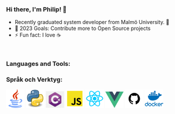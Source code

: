 ### Hi there, I'm Philip! 👋





- Recently graduated system developer from Malmö University. 🏫
- 🥅 2023 Goals: Contribute more to Open Source projects
- ⚡ Fun fact: I love :coffee: 

<br />

### Languages and Tools:

### Språk och Verktyg:

<p float="left">
  <img src="icons/java.png" alt="Java" width="50" />
  <img src="icons/Python.png" alt="Python" width="50" />
  <img src="icons/c-sharp.png" alt="C#" width="50" />
  <img src="icons/javascript.png" alt="JavaScript" width="50" />
  <img src="icons/react.png" alt="React" width="50" />
  <img src="icons/vuejs.png" alt="Vue.js" width="50" />
  <img src="icons/git.png" alt="Git" width="50" />
  <img src="icons/docker.png" alt="Docker" width="50" />
</p>
